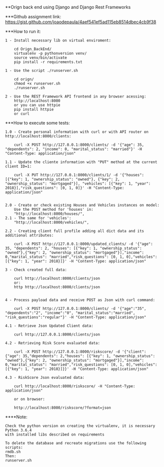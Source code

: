**Orign back end using Django and Django Rest Frameworks

***Github assignment link: https://gist.github.com/joaodepaula/4aef541ef5ad115eb8514dbec4cb9f38




***How to run it:
	
	1 - Install necessary lib on virtual enviroment:

		cd Orign_BackEnd/
		virtualenv -p pythonversion venv/
		source venv/bin/activate
		pip install -r requirements.txt

	1 - Use the script ./runserver.sh
		
		cd orign/
		chmod +x runserver.sh
		./runserver.sh

	2 - Use the REST Framework API frontend in any browser acessing:
		http://localhost:8000 
		or you can use httpie 
		pip install httpie
		or curl


***How to execute some tests:
	
	1.0 - Create personal information with curl or with API router on http://localhost:8000/clients:

		curl -X POST http://127.0.0.1:8000/clients/ -d '{"age": 35, "dependents": 2, "income": 0, "marital_status": "married"}' -H "Content-Type: application/json"
	
	1.1 - Update the cliente information with "PUT" method at the current client ID=1: 
		
		curl -X PUT http://127.0.0.1:8000/clients/1/ -d '{"houses": [{"key": 1, "ownership_status": "owned"}, {"key": 2, "ownership_status": "mortgaged"}], "vehicles": [{"key": 1, "year": 2018}],"risk_questions": [0, 1, 0]}' -H "Content-Type: application/json"
	

	2.0 - Create or check existing Houses and Vehicles instances on model:
		Use the POST method for 'houses' in:
		"http://localhost:8000/houses/",
	2.1 - The same for 'vehicles':
		"http://localhost:8000/vehicles/",

	2.2 - Creating client full profile adding all dict data and its additional attributes:

		curl -X POST http://127.0.0.1:8000/updated_clients/ -d '{"age": 35, "dependents": 2, "houses": [{"key": 1, "ownership_status": "owned"},{"key": 2, "ownership_status": "mortgaged"}],"income": 0,"marital_status": "married","risk_questions": [0, 1, 0],"vehicles": [{"key": 1, "year": 2018}]}' -H "Content-Type: application/json"

	3 - Check created full data:

		curl http://localhost:8000/clients/json
		or:
		http http://localhost:8000/clients/json


	4 - Process payload data and receive POST as Json with curl command:

		curl -X POST http://127.0.0.1:8000/clients/ -d '{"age":"35", "dependents":"2", "income":"0", "marital_status":"married", "risk_questions":"regular"}' -H "Content-Type: application/json"

	4.1 - Retrieve Json Updated Client data:

		curl http://127.0.0.1:8000/clients/json

	4.2 - Retrieving Risk Score evaluated data:

		curl -X POST http://127.0.0.1:8000/riskscore/ -d '{"client": {"age": 35,"dependents": 2,"houses": [{"key": 1, "ownership_status": "owned"},{"key": 2, "ownership_status": "mortgaged"}],"income": 0,"marital_status": "married","risk_questions": [0, 1, 0],"vehicles": [{"key": 1, "year": 2018}]}}' -H "Content-Type: application/json"

	4.3 - RiskScore Json evaluated data:

		curl http://localhost:8000/riskscore/ -H "Content-Type: application/json"
		
		or on browser:
		
		http://localhost:8000/riskscore/?format=json

****Note:

	Check the python version on creating the virtualenv, it is necessary Python 3.6.4
	with installed libs described on requirements

	To delete the database and recreate migrations use the following scripts:
	rmdb.sh
	Then:
	runserver.sh
